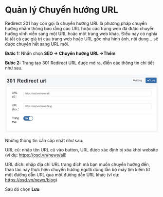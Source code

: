 # Quản lý Chuyển hướng URL

Redirect 301 hay còn gọi là chuyển hướng URL là phương pháp chuyển hướng nhằm thông báo rằng các URL hoặc các trang web đã được chuyển hướng vĩnh viễn sang một URL hoặc một trang web khác. Điều này có nghĩa là tất cả các giá trị của trang web hoặc URL gốc như hình ảnh, nội dung… sẽ được chuyển hết sang URL mới.

**Bước 1:** Nhấn chọn **SEO -> Chuyển hướng URL ->Thêm**

**Bước 2:** Trang tạo 301 Redirect URL được mở ra, điền các thông tin chi tiết như sau.

![301-redirect.jpg](img/301-redirect.jpg)

Những thông tin cần cập nhật như sau:

URL cũ: nhập tên URL cũ vào button, URL được xác định bị xóa khỏi website (ví dụ: https://osd.vn/news/all)

URL đích: nhập địa chỉ URL trang đích mà bạn muốn chuyển hướng đến, thao tác này thực hiện chuyển hướng người dùng lẫn bộ máy tìm kiếm từ một đường dẫn URL qua một đường dẫn URL khác (ví dụ: https://osd.vn/news/blog)

Sau đó chọn **Lưu**

